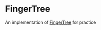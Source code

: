 FingerTree
====

An implementation of [FingerTree](http://ar.newsmth.net/att/bc1e47bc3b51/FingerTree.pdf) for practice
